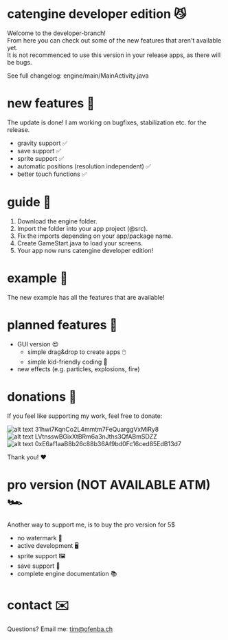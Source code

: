 # catengine developer edition 😼
Welcome to the developer-branch!  
From here you can check out some of the new features that aren't available yet.  
It is not recommenced to use this version in your release apps, as there will be bugs.  

See full changelog: engine/main/MainActivity.java  

# new features 💪
The update is done! I am working on bugfixes, stabilization etc. for the release.  
+ gravity support ✅  
+ save support ✅  
+ sprite support ✅  
+ automatic positions (resolution independent) ✅  
+ better touch functions ✅  

# guide 📖
1. Download the engine folder.  
2. Import the folder into your app project (@src).  
3. Fix the imports depending on your app/package name.  
4. Create GameStart.java to load your screens.  
6. Your app now runs catengine developer edition!  

# example 👀
The new example has all the features that are available!  

# planned features 🤔
+ GUI version 😍  
  + simple drag&drop to create apps 🖱️  
  + simple kid-friendly coding 👶  
+ new effects (e.g. particles, explosions, fire)  

# donations 💸
If you feel like supporting my work, feel free to donate:  
  
![alt text](https://steemit-production-imageproxy-upload.s3.amazonaws.com/DQmc8NTQJp8vubgKHs2DgFiRx9ie2BZRrpzfj99Nh6PnUn9) 31hwi7KqnCo2L4mmtm7FeQuarggVxMiRy8  
![alt text](https://steemit-production-imageproxy-upload.s3.amazonaws.com/DQmUJCKengMc25qYjBUKWodBUkXHb6m9VU47WnSTtwk46Qs) LVtnsswBGixXtBRm6a3nJths3QfABmSDZZ  
![alt text](https://steemit-production-imageproxy-upload.s3.amazonaws.com/DQmdnnCcukhq9CAri1LaY9NGERrCNdexdwahAnLo8YFZ52K) 0xE6af1aaB8b26c88b36Af9bd0Fc16ced85EdB13d7  
  
Thank you! ❤️  

# pro version (NOT AVAILABLE ATM) 🏎️
Another way to support me, is to buy the pro version for 5$ 
+ no watermark 🚱  
+ active development 🖥️  
+ sprite support 🖼️  
+ save support 💾  
+ complete engine documentation 📚  

# contact ✉️
Questions? Email me: tim@ofenba.ch  
